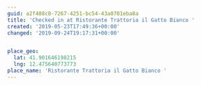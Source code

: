 ```yaml
---
guid: a2f408c8-7267-4251-bc54-43a0701eba8a
title: 'Checked in at Ristorante Trattoria il Gatto Bianco '
created: '2019-05-23T17:49:36+00:00'
changed: '2019-09-24T19:17:31+00:00'


place_geo:
  lat: 41.901646198215
  lng: 12.475640773773
place_name: 'Ristorante Trattoria il Gatto Bianco '
---
```


